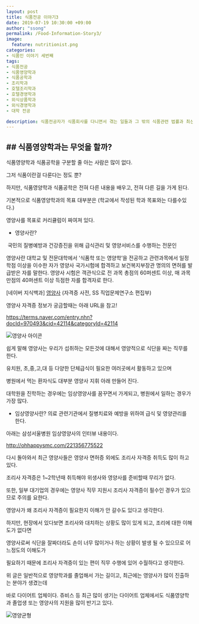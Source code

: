 ```yaml
---
layout: post
title: 식품전공 이야기3
date: 2019-07-19 10:30:00 +09:00
author: "ssong"
permalink: /Food-Information-Story3/
image:
  feature: nutritionist.png
categories:
- 식품인 이야기 세번째
tags:
- 식품전공 
- 식품영양학과
- 식품공학과
- 조리학과
- 호텔조리학과
- 호텔경영학과
- 외식상품학과
- 외식경영학과
- 대학 전공

description: 식품전공자가 식품회사를 다니면서 겪는 일들과 그 밖의 식품관련 법률과 최신 뉴스에 관한 블로그 입니다.
---
```


## ## 식품영양학과는 무엇을 할까?

식품영양학과 식품공학을 구분할 줄 아는 사람은 많이 없다. 

그저 식품이란걸 다룬다는 정도 뿐? 

하지만, 식품영양학과 식품공학은 전혀 다른 내용을 배우고, 전혀 다른 길을 가게 된다. 

기본적으로 식품영양학과의 목표 대부분은 (학교에서 작성된 학과 목표와는 다를수있다.)

영양사를 목표로 커리큘럼이 짜여져 있다. 

* 영양사란?

​     국민의 질병예방과 건강증진을 위해 급식관리 및 영양서비스를 수행하는 전문인

영양사란 대학교 및 전문대학에서 ‘식품학 또는 영양학’을 전공하고 관련과목에서 일정 학점 이상을 이수한 자가       영양사 국가시험에 합격하고 보건복지부장관 명의의 면허를 발급받은 자를 말한다. 영양사 시험은 객관식으로 전    과목 총점의 60퍼센트 이상, 매 과목 만점의 40퍼센트 이상 득점한 자를 합격자로 한다.

  [네이버 지식백과] [영양사](https://terms.naver.com/entry.nhn?docId=970493) (자격증 사전, SS 직업문제연구소 편집부)

  영양사 자격증 정보가 궁금할때는 아래 URL을 참고!

  https://terms.naver.com/entry.nhn?docId=970493&cid=42114&categoryId=42114



![영양사 아이콘](C:\Users\sese2\foodstory\img\article\nutritionist.png)





쉽게 말해 영양사는 우리가 섭취하는 모든것에 대해서 영양적으로 식단을 짜는 직무를 한다. 

유치원, 초,중,고,대 등 다양한 단체급식이 필요한 여러곳에서 활동하고 있으며

병원에서 먹는 환자식도 대부분 영양사 지휘 아래 만들어 진다. 

대학원을 진학하는 경우에는 임상영양사를 꿈꾸면서 가게되고, 병원에서 일하는 경우가 가장 많다.

* 임상영양사란? 의료 관련기관에서 질병치료와 예방을 위하여 급식 및 영양관리를 한다.

아래는 삼성서울병원 임상영양사의 인터뷰 내용이다. 

 http://ohhappysmc.com/221356775522

다시 돌아와서 최근 영양사들은 영양사 면허증 외에도 조리사 자격증 취득도 많이 하고 있다. 

조리사 자격증은 1~2학년때 취득해야 위생사와 영양사를 준비할때 무리가 없다. 

또한, 일부 대기업의 경우에는 영양사 직무 지원시 조리사 자격증이 필수인 경우가 있으므로 주의를 요한다.

영양사가 왜 조리사 자격증이 필요한지 이해가  안 갈수도 있다고 생각한다.  

 하지만, 현장에서 있다보면 조리사와 대치하는 상황도 많이 있게 되고, 조리에 대한 이해도가 없다면

영양사로써 식단을 잘짜더라도 손이 너무 많이거나 하는 상황이 발생 될 수 있으므로 어느정도의 이해도가 

필요하기 때문에 조리사 자격증이 있는 편이 직무 수행에 있어 수월하다고 생각한다.

위 글은 일반적으로 영양학과를 졸업해서 가는 길이고, 최근에는 영양사가 많이 진출하는 분야가 생겼는데

바로 다이어트 업체이다. 쥬비스 등 최근 많이 생기는 다이어트 업체에서도  식품영양학과 졸업생 또는 영양사의 지원을 많이 반기고 있다. 

![영양균형](C:\Users\sese2\foodstory\img\article\nutrition.jpg)











